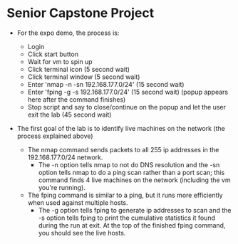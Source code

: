 # Senior Capstone Project 
- For the expo demo, the process is:
    - Login
    - Click start button
    - Wait for vm to spin up
    - Click terminal icon (5 second wait)
    - Click terminal window (5 second wait)
    - Enter 'nmap -n -sn 192.168.177.0/24' (15 second wait)
    - Enter 'fping -g -s 192.168.177.0/24' (15 second wait) (popup appears here after the command finishes) 
    - Stop script and say to close/continue on the popup and let the user exit the lab (45 second wait)

- The first goal of the lab is to identify live machines on the network (the process explained above)
    - The nmap command sends packets to all 255 ip addresses in the 192.168.177.0/24 network. 
        - The -n option tells nmap to not do DNS resolution and the -sn option tells nmap to do a ping scan rather than a port scan; this command finds 4 live machines on the network (including the vm you're running). 
    - The fping command is similar to a ping, but it runs more efficiently when used against multiple hosts. 
        - The -g option tells fping to generate ip addresses to scan and the -s option tells fping to print the cumulative statistics it found during the run at exit. At the top of the finished fping command, you should see the live hosts.